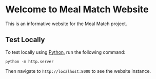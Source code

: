 # Welcome to Meal Match Website
This is an informative website for the Meal Match project.

## Test Locally

To test locally using [Python](https://www.python.org/), run the following command:

```shell
python -m http.server
```

Then navigate to `http://localhost:8000` to see the website instance.
